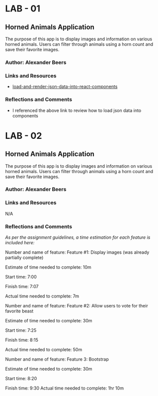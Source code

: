 # LAB - 01

## Horned Animals Application

The purpose of this app is to display images and information on various horned animals. Users can filter through animals using a horn count and save their favorite images.

### Author: Alexander Beers

### Links and Resources
* [load-and-render-json-data-into-react-components](https://www.pluralsight.com/guides/load-and-render-json-data-into-react-components)


### Reflections and Comments
* I referenced the above link to review how to load json data into components


# LAB - 02

## Horned Animals Application

The purpose of this app is to display images and information on various horned animals. Users can filter through animals using a horn count and save their favorite images.

### Author: Alexander Beers

### Links and Resources
N/A

### Reflections and Comments
_As per the assignment guidelines, a time estimation for each feature is included here:_

Number and name of feature: Feature #1: Display images (was already partially complete)

Estimate of time needed to complete: 10m

Start time: 7:00

Finish time: 7:07

Actual time needed to complete: 7m

Number and name of feature: Feature #2: Allow users to vote for their favorite beast

Estimate of time needed to complete: 30m

Start time: 7:25

Finish time: 8:15

Actual time needed to complete: 50m


Number and name of feature: Feature 3: Bootstrap

Estimate of time needed to complete: 30m

Start time: 8:20

Finish time: 9:30
Actual time needed to complete: 1hr 10m
